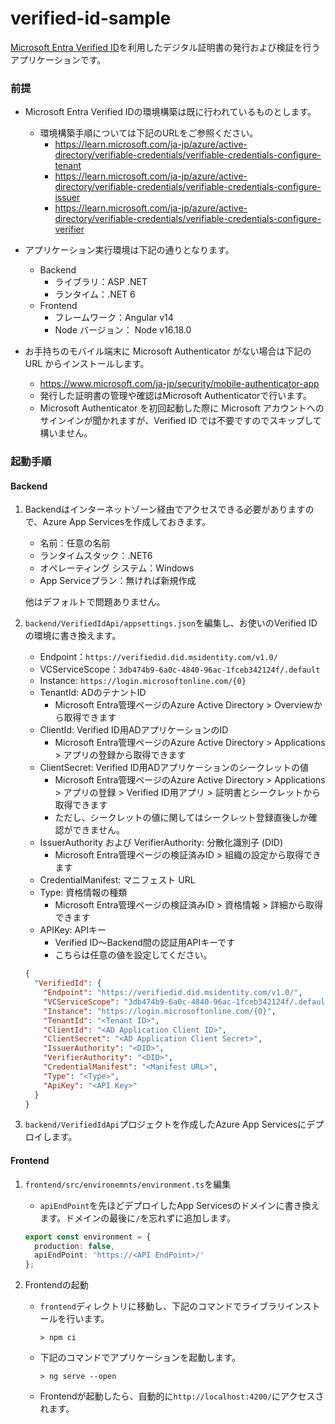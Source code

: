 # verified-id-sample
[Microsoft Entra Verified ID](https://learn.microsoft.com/ja-jp/azure/active-directory/verifiable-credentials/decentralized-identifier-overview)を利用したデジタル証明書の発行および検証を行うアプリケーションです。

### 前提
- Microsoft Entra Verified IDの環境構築は既に行われているものとします。
  - 環境構築手順については下記のURLをご参照ください。
    - https://learn.microsoft.com/ja-jp/azure/active-directory/verifiable-credentials/verifiable-credentials-configure-tenant
    - https://learn.microsoft.com/ja-jp/azure/active-directory/verifiable-credentials/verifiable-credentials-configure-issuer
    - https://learn.microsoft.com/ja-jp/azure/active-directory/verifiable-credentials/verifiable-credentials-configure-verifier

- アプリケーション実行環境は下記の通りとなります。
  - Backend
    - ライブラリ：ASP .NET
    - ランタイム：.NET 6
  - Frontend
    - フレームワーク：Angular v14
    - Node バージョン： Node v16.18.0

- お手持ちのモバイル端末に Microsoft Authenticator がない場合は下記の URL からインストールします。
   - https://www.microsoft.com/ja-jp/security/mobile-authenticator-app
   - 発行した証明書の管理や確認はMicrosoft Authenticatorで行います。
   - Microsoft Authenticator を初回起動した際に Microsoft アカウントへのサインインが聞かれますが、Verified ID では不要ですのでスキップして構いません。

### 起動手順
#### Backend
1. Backendはインターネットゾーン経由でアクセスできる必要がありますので、Azure App Servicesを作成しておきます。
    - 名前：任意の名前
    - ランタイムスタック：.NET6
    - オペレーティング システム：Windows
    - App Serviceプラン：無ければ新規作成

    他はデフォルトで問題ありません。

1. `backend/VerifiedIdApi/appsettings.json`を編集し、お使いのVerified IDの環境に書き換えます。
    - Endpoint：`https://verifiedid.did.msidentity.com/v1.0/`
    - VCServiceScope：`3db474b9-6a0c-4840-96ac-1fceb342124f/.default`
    - Instance: `https://login.microsoftonline.com/{0}`
    - TenantId: ADのテナントID
        - Microsoft Entra管理ページのAzure Active Directory > Overviewから取得できます
    - ClientId: Verified ID用ADアプリケーションのID
        - Microsoft Entra管理ページのAzure Active Directory > Applications > アプリの登録から取得できます
    - ClientSecret: Verified ID用ADアプリケーションのシークレットの値
        - Microsoft Entra管理ページのAzure Active Directory > Applications > アプリの登録 > Verified ID用アプリ > 証明書とシークレットから取得できます
        - ただし、シークレットの値に関してはシークレット登録直後しか確認ができません。
    - IssuerAuthority および VerifierAuthority: 分散化識別子 (DID)
        - Microsoft Entra管理ページの検証済みID > 組織の設定から取得できます
    - CredentialManifest: マニフェスト URL
    - Type: 資格情報の種類
        - Microsoft Entra管理ページの検証済みID > 資格情報 > 詳細から取得できます
    - APIKey: APIキー
        - Verified ID～Backend間の認証用APIキーです
        - こちらは任意の値を設定してください。

    ```json
    {
      "VerifiedId": {
        "Endpoint": "https://verifiedid.did.msidentity.com/v1.0/",
        "VCServiceScope": "3db474b9-6a0c-4840-96ac-1fceb342124f/.default",
        "Instance": "https://login.microsoftonline.com/{0}",
        "TenantId": "<Tenant ID>",
        "ClientId": "<AD Application Client ID>",
        "ClientSecret": "<AD Application Client Secret>",
        "IssuerAuthority": "<DID>",
        "VerifierAuthority": "<DID>",
        "CredentialManifest": "<Manifest URL>",
        "Type": "<Type>",
        "ApiKey": "<API Key>"
      }
    }
    ```
 1. `backend/VerifiedIdApi`プロジェクトを作成したAzure App Servicesにデプロイします。
 
 #### Frontend
 1. `frontend/src/environemnts/environment.ts`を編集
    - `apiEndPoint`を先ほどデプロイしたApp Servicesのドメインに書き換えます。ドメインの最後に`/`を忘れずに追加します。
    
    ```ts
    export const environment = {
      production: false,
      apiEndPoint: 'https://<API EndPoint>/'
    };
    ```
 1. Frontendの起動
    - `frontend`ディレクトリに移動し、下記のコマンドでライブラリインストールを行います。
      ```
      > npm ci
      ```
    - 下記のコマンドでアプリケーションを起動します。
      ```
      > ng serve --open
      ```
    - Frontendが起動したら、自動的に`http://localhost:4200/`にアクセスされます。
